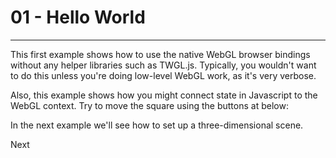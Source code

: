 # 01 - Hello World

---

This first example shows how to use the native WebGL browser bindings without any
helper libraries such as TWGL.js. Typically, you wouldn't want to do this unless
you're doing low-level WebGL work, as it's very verbose.

Also, this example shows how you might connect state in Javascript to the WebGL
context. Try to move the square using the buttons at below:

<Canvas />

<Controls />

In the next example we'll see how to set up a three-dimensional scene.

<Icon name="about"/>

<Link to="/examples/02">Next</Link>
